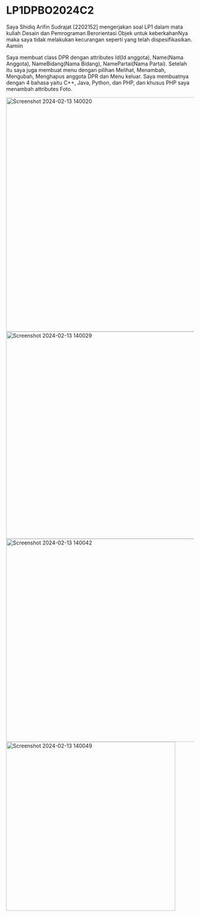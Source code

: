 # LP1DPBO2024C2
Saya Shidiq Arifin Sudrajat [2202152] mengerjakan soal LP1 dalam mata kuliah Desain dan Pemrograman Berorientasi Objek
untuk keberkahanNya maka saya tidak melakukan kecurangan seperti yang telah dispesifikasikan. Aamiin

Saya membuat class DPR dengan attributes Id(Id anggota), Name(Nama Anggota), NameBidang(Nama Bidang), NamePartai(Nama Partai). Setelah itu saya juga membuat menu dengan pilihan Melihat, Menambah, Mengubah, Menghapus anggota DPR dan Menu keluar. Saya membuatnya dengan 4 bahasa yaitu C++, Java, Python, dan PHP, dan khusus PHP saya menambah attributes Foto.

<img width="630" alt="Screenshot 2024-02-13 140020" src="https://github.com/shidiqas/LP1DPBO2024C2/assets/118581965/09d7d71b-496a-409c-9e79-458d911ba41e">
<img width="557" alt="Screenshot 2024-02-13 140029" src="https://github.com/shidiqas/LP1DPBO2024C2/assets/118581965/5b9eb962-f2e0-45de-af02-a7d63915a654">
<img width="546" alt="Screenshot 2024-02-13 140042" src="https://github.com/shidiqas/LP1DPBO2024C2/assets/118581965/3ddeffe5-cd9d-4376-a0ec-16d7c65152c5">
<img width="454" alt="Screenshot 2024-02-13 140049" src="https://github.com/shidiqas/LP1DPBO2024C2/assets/118581965/225f62e2-dc0d-42ea-9817-08e750a9649e">
